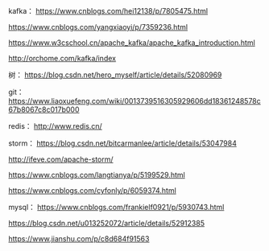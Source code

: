 kafka：
https://www.cnblogs.com/hei12138/p/7805475.html

https://www.cnblogs.com/yangxiaoyi/p/7359236.html

https://www.w3cschool.cn/apache_kafka/apache_kafka_introduction.html

http://orchome.com/kafka/index


树：
https://blog.csdn.net/hero_myself/article/details/52080969

git：
https://www.liaoxuefeng.com/wiki/0013739516305929606dd18361248578c67b8067c8c017b000

redis：
http://www.redis.cn/

storm：
https://blog.csdn.net/bitcarmanlee/article/details/53047984

http://ifeve.com/apache-storm/

https://www.cnblogs.com/langtianya/p/5199529.html

https://www.cnblogs.com/cyfonly/p/6059374.html

mysql：
https://www.cnblogs.com/frankielf0921/p/5930743.html

https://blog.csdn.net/u013252072/article/details/52912385

https://www.jianshu.com/p/c8d684f91563

